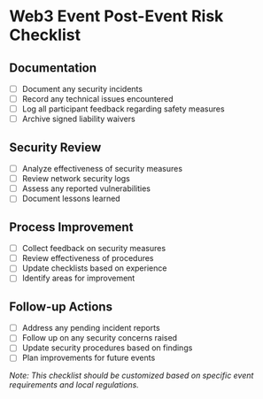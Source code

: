 # Web3 Event Post-Event Risk Checklist

## Documentation
- [ ] Document any security incidents
- [ ] Record any technical issues encountered
- [ ] Log all participant feedback regarding safety measures
- [ ] Archive signed liability waivers

## Security Review
- [ ] Analyze effectiveness of security measures
- [ ] Review network security logs
- [ ] Assess any reported vulnerabilities
- [ ] Document lessons learned

## Process Improvement
- [ ] Collect feedback on security measures
- [ ] Review effectiveness of procedures
- [ ] Update checklists based on experience
- [ ] Identify areas for improvement

## Follow-up Actions
- [ ] Address any pending incident reports
- [ ] Follow up on any security concerns raised
- [ ] Update security procedures based on findings
- [ ] Plan improvements for future events

*Note: This checklist should be customized based on specific event requirements and local regulations.*
